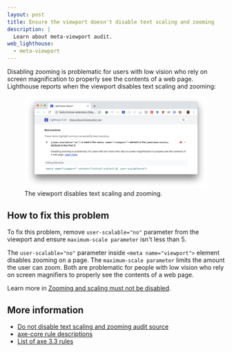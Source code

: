 ```yaml
---
layout: post
title: Ensure the viewport doesn't disable text scaling and zooming
description: |
  Learn about meta-viewport audit.
web_lighthouse:
  - meta-viewport
---
```


Disabling zooming is problematic for users with low vision
who rely on screen magnification to properly see the contents of a web page.
Lighthouse reports when the viewport disables text scaling and zooming:

<figure class="w-figure">
  <img class="w-screenshot w-screenshot--filled" src="meta-viewport.png" alt="Lighthouse audit showing the viewport disables text scaling and zooming">
  <figcaption class="w-figcaption">
    The viewport disables text scaling and zooming.
</figure>


## How to fix this problem

To fix this problem,
remove `user-scalable="no"` parameter from the viewport and
ensure `maximum-scale parameter` isn't less than 5.

The `user-scalable="no"` parameter inside `<meta name="viewport">` element disables zooming on a page.
The `maximum-scale parameter` limits the amount the user can zoom.
Both are problematic for people with low vision who rely on screen magnifiers
to properly see the contents of a web page.

Learn more in
[Zooming and scaling must not be disabled](https://dequeuniversity.com/rules/axe/3.3/meta-viewport).

<!--
## How this audit impacts overall Lighthouse score

Todo. I have no idea how accessibility scoring is working!
-->
## More information

- [Do not disable text scaling and zooming audit source](https://github.com/GoogleChrome/lighthouse/blob/master/lighthouse-core/audits/accessibility/meta-viewport.js)
- [axe-core rule descriptions](https://github.com/dequelabs/axe-core/blob/develop/doc/rule-descriptions.md)
- [List of axe 3.3 rules](https://dequeuniversity.com/rules/axe/3.3)
